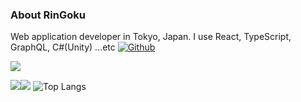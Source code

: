 ### About RinGoku
Web application developer in Tokyo, Japan.
I use React, TypeScript, GraphQL, C#(Unity) ...etc
[![Github](https://img.shields.io/github/followers/RinGoku?label=Follow&style=social)](https://github.com/RinGoku)

![](https://github-profile-summary-cards.vercel.app/api/cards/profile-details?username=RinGoku&theme=default)

![](https://github-profile-summary-cards.vercel.app/api/cards/repos-per-language?username=RinGoku&theme=default)![](https://github-profile-summary-cards.vercel.app/api/cards/stats?username=RinGoku&theme=default)
![Top Langs](https://github-readme-stats.vercel.app/api/top-langs/?username=RinGoku&layout=compact&theme=merko&exclude_repo=slides)
